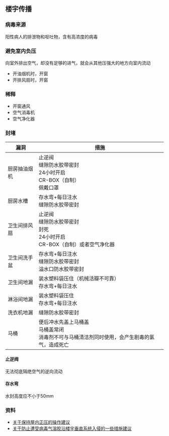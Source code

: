 ## 楼宇传播

### 病毒来源

阳性病人的排泄物和呕吐物，含有高浓度的病毒

### 避免室内负压

向室外排出空气，却没有足够的进气，就会从其他压强大的地方向室内流动

- 开油烟机时，开窗
- 开排风扇时，开窗

### 稀释

- 开窗通风
- 空气消毒机
- 空气净化器

### 封堵

| 漏洞 | 措施 |
| --- | --- |
| 厨房抽油烟机 | 止逆阀<br>缝隙防水胶带密封<br>24小时开启<br>CR-BOX（自制）<br>佩戴口罩 |
| 厨房水槽 | 存水弯+每日注水<br>缝隙防水胶带密封 |
| 卫生间排风扇 | 止逆阀<br>缝隙防水胶带密封<br>封死<br>24小时开启<br>CR-BOX（自制）或者空气净化器 |
| 卫生间洗手盆 | 存水弯+每日注水<br>缝隙防水胶带密封<br>溢水口防水胶带密封 |
| 卫生间地漏 | 装水塑料袋压住（机械活瓣不可靠）<br>存水弯+每日注水 |
| 淋浴间地漏 | 装水塑料袋压住<br>存水弯+每日注水 |
| 洗衣机地漏 | 缝隙防水胶带密封 |
| 马桶 | 便后冲水先盖上马桶盖<br>马桶盖常闭<br>消毒剂不可与马桶清洁剂同时使用，会产生剧毒的氯气，造成死亡 |

#### 止逆阀

无法彻底隔绝空气的逆向流动

#### 存水弯

水封高度应不小于50mm

### 资料

- [关于保持屋内正压的操作建议](https://mp.weixin.qq.com/s?__biz=MzU0MTA3ODA4NQ==&mid=2247493220&idx=1&sn=93c1ca17e8ecdf8a249e6d827e5a866e&chksm=fb2dc14ecc5a4858b3e4d267605f872958424dc3bb5a0a669fb94eafd34b88c677d10e72c638&token=1082000006&lang=zh_CN&scene=21#wechat_redirect)
- [关于防止遭受病毒气溶胶沿楼宇垂直系统入侵的一些措施建议](https://mp.weixin.qq.com/s?__biz=MzU0MTA3ODA4NQ==&mid=2247493025&idx=1&sn=aed4d13cabd35aa8b031f68cccbe17e9&chksm=fb2dc28bcc5a4b9d39a20c6e13adfa983919779d9912f9388b371d63ca720e0b91574e01c8cd&token=1082000006&lang=zh_CN&scene=21#wechat_redirect)
